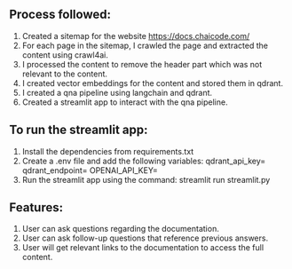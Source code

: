 ## Process followed:
1. Created a sitemap for the website https://docs.chaicode.com/
2. For each page in the sitemap, I crawled the page and extracted the content using crawl4ai.
3. I processed the content to remove the header part which was not relevant to the content.
4. I created vector embeddings for the content and stored them in qdrant.
5. I created a qna pipeline using langchain and qdrant.
6. Created a streamlit app to interact with the qna pipeline.

## To run the streamlit app:
1. Install the dependencies from requirements.txt
2. Create a .env file and add the following variables:
qdrant_api_key=
qdrant_endpoint=
OPENAI_API_KEY=
3. Run the streamlit app using the command: streamlit run streamlit.py

## Features:
1. User can ask questions regarding the documentation.
2. User can ask follow-up questions that reference previous answers.
3. User will get relevant links to the documentation to access the full content.